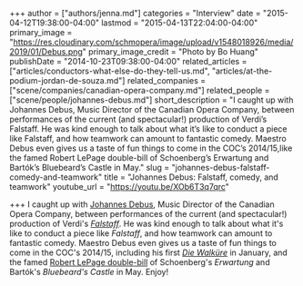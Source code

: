 +++
author = ["authors/jenna.md"]
categories = "Interview"
date = "2015-04-12T19:38:00-04:00"
lastmod = "2015-04-13T22:04:00-04:00"
primary_image = "https://res.cloudinary.com/schmopera/image/upload/v1548018926/media/2019/01/Debus.png"
primary_image_credit = "Photo by Bo Huang"
publishDate = "2014-10-23T09:38:00-04:00"
related_articles = ["articles/conductors-what-else-do-they-tell-us.md", "articles/at-the-podium-jordan-de-souza.md"]
related_companies = ["scene/companies/canadian-opera-company.md"]
related_people = ["scene/people/johannes-debus.md"]
short_description = "I caught up with Johannes Debus, Music Director of the Canadian Opera Company, between performances of the current (and spectacular!) production of Verdi’s Falstaff. He was kind enough to talk about what it’s like to conduct a piece like Falstaff, and how teamwork can amount to fantastic comedy. Maestro Debus even gives us a taste of fun things to come in the COC’s 2014/15,like the famed Robert LePage double-bill of Schoenberg’s Erwartung and Bartók’s Bluebeard’s Castle in May."
slug = "johannes-debus-falstaff-comedy-and-teamwork"
title = "Johannes Debus: Falstaff, comedy, and teamwork"
youtube_url = "https://youtu.be/XOb6T3q7qrc"

+++
I caught up with [Johannes Debus](http://www.coc.ca/AboutTheCOC/CompanyMembers/Orchestra/JohannesDebus.aspx), Music Director of the Canadian Opera Company, between performances of the current (and spectacular!) production of Verdi's _[Falstaff](http://www.coc.ca/PerformancesAndTickets/1415Season/Falstaff.aspx)_. He was kind enough to talk about what it's like to conduct a piece like _Falstaff_, and how teamwork can amount to fantastic comedy. Maestro Debus even gives us a taste of fun things to come in the COC's 2014/15, including his first [_Die Walküre_](http://www.coc.ca/PerformancesAndTickets/1415Season/DieWalkure.aspx) in January, and the famed [Robert LePage double-bill](http://www.coc.ca/PerformancesAndTickets/Subscriptions/1415DigitalBrochure/discover-the-season/Bluebeard.aspx) of Schoenberg's _Erwartung_ and Bartók's _Bluebeard's Castle_ in May. Enjoy!